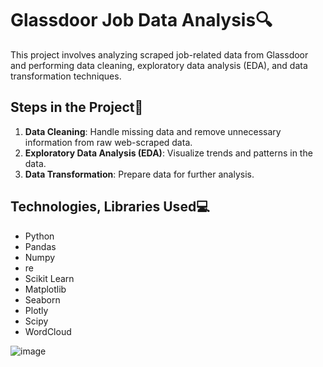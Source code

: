 # Glassdoor Job Data Analysis🔍

This project involves analyzing scraped job-related data from Glassdoor and performing data cleaning, exploratory data analysis (EDA), and data transformation techniques.

## Steps in the Project📄

1. **Data Cleaning**: Handle missing data and remove unnecessary information from raw web-scraped data.
2. **Exploratory Data Analysis (EDA)**: Visualize trends and patterns in the data.
3. **Data Transformation**: Prepare data for further analysis.

## Technologies, Libraries Used💻

- Python
- Pandas
- Numpy
- re
- Scikit Learn
- Matplotlib
- Seaborn
- Plotly
- Scipy
- WordCloud



![image](https://github.com/user-attachments/assets/cf64c803-2314-4ca3-901b-d8b7ad729f75)
